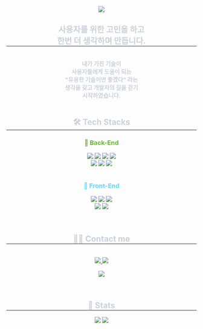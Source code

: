 <!-- ## Hi there 👋 -->

<!--
**itrecipe/itrecipe** is a ✨ _special_ ✨ repository because its `README.md` (this file) appears on your GitHub profile.

Here are some ideas to get you started:

- 🔭 I’m currently working on ...
- 🌱 I’m currently learning ...
- 👯 I’m looking to collaborate on ...
- 🤔 I’m looking for help with ...
- 💬 Ask me about ...
- 📫 How to reach me: ...
- 😄 Pronouns: ...
- ⚡ Fun fact: ...
-->

<div align= "center">
    <img src="https://capsule-render.vercel.app/api?type=cylinder&color=gradient&height=120&text=Hi%20I'm%20ITRecipe%20!&animation=scaleIn&fontColor=ffffff&fontSize=55" />
    </div>
    <div align= "center"> 
    <h2 style="border-bottom: 1px solid #21262d; color: #c9d1d9;"> 
        사용자를 위한 고민을 하고<br/> 
        한번 더 생각하며 만듭니다.
    </h2>
    <br/>
    <div style="font-weight: 700; font-size: 15px; text-align: center; color: #c9d1d9;">
        내가 가진 기술이 <br/>
        사용자들에게 도움이 되는<br/>
        "유용한 기술이면 좋겠다" 라는 <br/> 
        생각을 갖고 개발자의 길을 걷기 <br/>
        시작하였습니다. <br/>
    </div> 
    </div>
<br/>
<div align="center">
    <h2 style="border-bottom: 1px solid #21262d; color: #c9d1d9;"> 🛠️ Tech Stacks </h2>
    <!-- Back-End Section -->
    <div>
        <h3 style="color: #6DB33F;">🔧 Back-End</h3>
        <img src="https://img.shields.io/badge/Java-007396?style=plastic&logo=Java&logoColor=white">
        <img src="https://img.shields.io/badge/MySQL-4479A1?style=plastic&logo=MySQL&logoColor=white">
        <img src="https://img.shields.io/badge/Spring Boot-6DB33F?style=plastic&logo=Spring Boot&logoColor=white">
        <img src="https://img.shields.io/badge/SpringFramework-6DB33F?style=plastic&logo=Spring&logoColor=white"> <br/>
        <img src="https://img.shields.io/badge/Spring%20MVC-6DB33F?style=plastic&logo=Spring&logoColor=white">
        <img src="https://img.shields.io/badge/Spring Security-6DB33F?style=plastic&logo=Spring Security&logoColor=white">
        <img src="https://img.shields.io/badge/JWT-000000?style=plastic&logo=json&logoColor=white">
    </div>
    <br/>
    <!-- Front-End Section -->
    <div>
        <h3 style="color: #61DAFB;">🎨 Front-End</h3>
        <img src="https://img.shields.io/badge/HTML5-E34F26?style=plastic&logo=HTML5&logoColor=white">
        <img src="https://img.shields.io/badge/CSS3-1572B6?style=plastic&logo=CSS3&logoColor=white">
        <img src="https://img.shields.io/badge/Javascript-F7DF1E?style=plastic&logo=Javascript&logoColor=white"> <br/>
        <img src="https://img.shields.io/badge/React-61DAFB?style=plastic&logo=React&logoColor=white">
        <img src="https://img.shields.io/badge/Bootstrap-7952B3?style=plastic&logo=Bootstrap&logoColor=white">
    </div>
</div>
<br/><br/>
    <div align= "center">
    <h2 style="border-bottom: 1px solid #21262d; color: #c9d1d9;"> 🧑‍💻 Contact me </h2> <br> 
    <div align= "center"> <a href=mailto:itrecipe95@gmail.com> <img src="https://img.shields.io/badge/Gmail-EA4335?style=plastic&logo=Gmail&logoColor=white&link=mailto:itrecipe95@gmail.com"> </a>
         <a href=https://itrecipe.tistory.com/> <img src="https://img.shields.io/badge/Tistory-000000?style=plastic&logo=Tistory&logoColor=white&link=https://itrecipe.tistory.com/"> </a>
    </div><br/> 
    <div align= "center"> <a href="https://hits.seeyoufarm.com"> <img src="https://hits.seeyoufarm.com/api/count/incr/badge.svg?url=https%3A%2F%2Fgithub.com%2Fitrecipe%2F&count_bg=%23000000&title_bg=%23000000&icon=github.svg&icon_color=%23FFFFFF&title=GitHub&edge_flat=false"/></a>
       </div> 
    </div>
    <br/><br/>
    <div align= "center"> 
    <h2 style="border-bottom: 1px solid #21262d; color: #c9d1d9;"> 🏅 Stats </h2> <div align= "center"> <img src="https://github-readme-stats.vercel.app/api?username=itrecipe&bg_color=180,1a1919,00000000&title_color=ffffff&text_color=ffffff"/> 
    <img src="https://github-readme-stats.vercel.app/api/top-langs/?username=itrecipe&layout=compact&bg_color=180,1a1919,00000000&title_color=ffffff&text_color=ffffff"/> </div> 
    </div>
